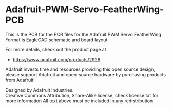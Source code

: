 # Adafruit-PWM-Servo-FeatherWing-PCB

This is the PCB for the PCB files for the Adafruit PWM Servo FeatherWing 
Format is EagleCAD schematic and board layout

For more details, check out the product page at

   * https://www.adafruit.com/products/2928

Adafruit invests time and resources providing this open source design, 
please support Adafruit and open-source hardware by purchasing 
products from Adafruit!

Designed by Adafruit Industries.  
Creative Commons Attribution, Share-Alike license, check license.txt for more information
All text above must be included in any redistribution